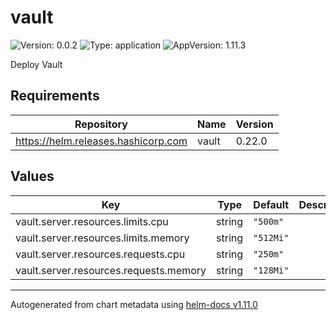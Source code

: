 # vault

![Version: 0.0.2](https://img.shields.io/badge/Version-0.0.2-informational?style=flat-square) ![Type: application](https://img.shields.io/badge/Type-application-informational?style=flat-square) ![AppVersion: 1.11.3](https://img.shields.io/badge/AppVersion-1.11.3-informational?style=flat-square)

Deploy Vault

## Requirements

| Repository | Name | Version |
|------------|------|---------|
| https://helm.releases.hashicorp.com | vault | 0.22.0 |

## Values

| Key | Type | Default | Description |
|-----|------|---------|-------------|
| vault.server.resources.limits.cpu | string | `"500m"` |  |
| vault.server.resources.limits.memory | string | `"512Mi"` |  |
| vault.server.resources.requests.cpu | string | `"250m"` |  |
| vault.server.resources.requests.memory | string | `"128Mi"` |  |

----------------------------------------------
Autogenerated from chart metadata using [helm-docs v1.11.0](https://github.com/norwoodj/helm-docs/releases/v1.11.0)
